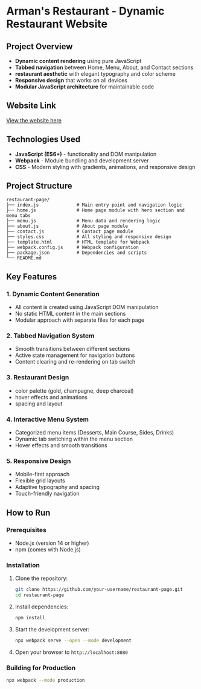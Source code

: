 # Arman's Restaurant - Dynamic Restaurant Website

## Project Overview
- **Dynamic content rendering** using pure JavaScript
- **Tabbed navigation** between Home, Menu, About, and Contact sections
- **restaurant aesthetic** with elegant typography and color scheme
- **Responsive design** that works on all devices
- **Modular JavaScript architecture** for maintainable code

##  Website Link

[View the website here](https://armanrehman.github.io/restaurant-page/)

## Technologies Used

- **JavaScript (ES6+)** - functionality and DOM manipulation
- **Webpack** - Module bundling and development server
- **CSS** - Modern styling with gradients, animations, and responsive design

## Project Structure

```
restaurant-page/
├── index.js              # Main entry point and navigation logic
├── home.js               # Home page module with hero section and menu tabs
├── menu.js               # Menu data and rendering logic
├── about.js              # About page module
├── contact.js            # Contact page module
├── styles.css            # All styling and responsive design
├── template.html         # HTML template for Webpack
├── webpack.config.js     # Webpack configuration
├── package.json          # Dependencies and scripts
└── README.md
```

## Key Features

### 1. **Dynamic Content Generation**
- All content is created using JavaScript DOM manipulation
- No static HTML content in the main sections
- Modular approach with separate files for each page

### 2. **Tabbed Navigation System**
- Smooth transitions between different sections
- Active state management for navigation buttons
- Content clearing and re-rendering on tab switch

### 3. **Restaurant Design**
- color palette (gold, champagne, deep charcoal)
- hover effects and animations
- spacing and layout

### 4. **Interactive Menu System**
- Categorized menu items (Desserts, Main Course, Sides, Drinks)
- Dynamic tab switching within the menu section
- Hover effects and smooth transitions

### 5. **Responsive Design**
- Mobile-first approach
- Flexible grid layouts
- Adaptive typography and spacing
- Touch-friendly navigation

##  How to Run

### Prerequisites
- Node.js (version 14 or higher)
- npm (comes with Node.js)

### Installation
1. Clone the repository:
   ```bash
   git clone https://github.com/your-username/restaurant-page.git
   cd restaurant-page
   ```

2. Install dependencies:
   ```bash
   npm install
   ```

3. Start the development server:
   ```bash
   npx webpack serve --open --mode development
   ```

4. Open your browser to `http://localhost:8080`

### Building for Production
```bash
npx webpack --mode production
```

